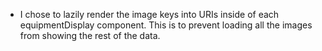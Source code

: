 - I chose to lazily render the image keys into URIs inside of each equipmentDisplay component. This is to prevent loading all the images from showing the rest of the data.